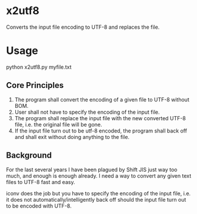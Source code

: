 # x2utf8
Converts the input file encoding to UTF-8 and replaces the file.

# Usage
python x2utf8.py myfile.txt


## Core Principles

1. The program shall convert the encoding of a given file to UTF-8 without BOM.
2. User shall not have to specify the encoding of the input file.
3. The program shall replace the input file with the new converted UTF-8 file, i.e. the original file will be gone.
4. If the input file turn out to be utf-8 encoded, the program shall back off and shall exit without doing anything to the file.

## Background

For the last several years I have been plagued by Shift JIS just way too much, and enough is enough already.
I need a way to convert any given text files to UTF-8 fast and easy.

iconv does the job but you have to specify the encoding of the input file, i.e. it does not automatically/intelligently back off should the input file turn out to be encoded with UTF-8.




